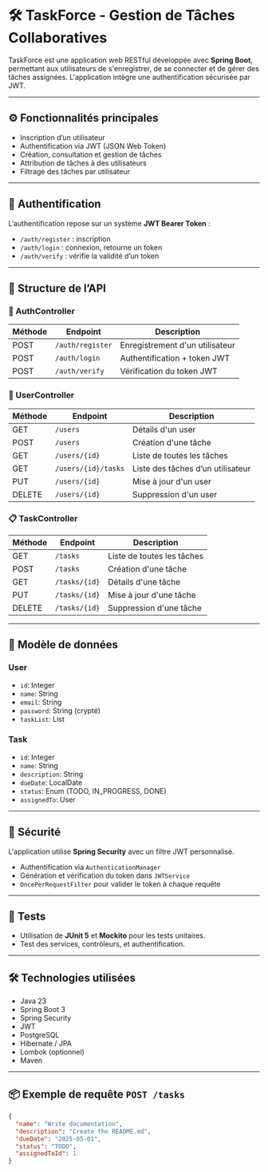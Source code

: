 # 🛠️ TaskForce - Gestion de Tâches Collaboratives

TaskForce est une application web RESTful développée avec **Spring Boot**, permettant aux utilisateurs de s'enregistrer, de se connecter et de gérer des tâches assignées. L'application intègre une authentification sécurisée par JWT.

---

## ⚙️ Fonctionnalités principales

-  Inscription d’un utilisateur
-  Authentification via JWT (JSON Web Token)
-  Création, consultation et gestion de tâches
-  Attribution de tâches à des utilisateurs
-  Filtrage des tâches par utilisateur

---

## 🔐 Authentification

L’authentification repose sur un système **JWT Bearer Token** :

- `/auth/register` : inscription
- `/auth/login` : connexion, retourne un token
- `/auth/verify` : vérifie la validité d’un token

---

## 📁 Structure de l’API

### 🔐 AuthController

| Méthode | Endpoint         | Description                     |
|--------|------------------|---------------------------------|
| POST   | `/auth/register` | Enregistrement d'un utilisateur |
| POST   | `/auth/login`    | Authentification + token JWT    |
| POST   | `/auth/verify`   | Vérification du token JWT       |

### 👤 UserController

| Méthode | Endpoint        | Description                       |
|--------|-----------------|-----------------------------------|
| GET    | `/users`           | Détails d'un user       |
| POST   | `/users`           | Création d'une tâche             |
| GET    | `/users/{id}`      | Liste de toutes les tâches       |
| GET    | `/users/{id}/tasks`|Liste des tâches d’un utilisateur |
| PUT    | `/users/{id}`      | Mise à jour d'un user          |
| DELETE | `/users/{id}`      | Suppression d'un user          |

### 📋 TaskController

| Méthode | Endpoint     | Description              |
|--------|--------------|--------------------------|
| GET    | `/tasks`     | Liste de toutes les tâches |
| POST   | `/tasks`     | Création d'une tâche      |
| GET    | `/tasks/{id}`| Détails d'une tâche       |
| PUT    | `/tasks/{id}`| Mise à jour d'une tâche   |
| DELETE | `/tasks/{id}`| Suppression d'une tâche   |

---

## 🧱 Modèle de données

### User

- `id`: Integer
- `name`: String
- `email`: String
- `password`: String (crypté)
- `taskList`: List<Task>

### Task

- `id`: Integer
- `name`: String
- `description`: String
- `dueDate`: LocalDate
- `status`: Enum (TODO, IN_PROGRESS, DONE)
- `assignedTo`: User

---

## 🔐 Sécurité

L'application utilise **Spring Security** avec un filtre JWT personnalisé.

- Authentification via `AuthenticationManager`
- Génération et vérification du token dans `JWTService`
- `OncePerRequestFilter` pour valider le token à chaque requête

---

## 🧪 Tests

- Utilisation de **JUnit 5** et **Mockito** pour les tests unitaires.
- Test des services, contrôleurs, et authentification.

---

## 🛠️ Technologies utilisées

- Java 23
- Spring Boot 3
- Spring Security
- JWT
- PostgreSQL
- Hibernate / JPA
- Lombok (optionnel)
- Maven

---

## 📦 Exemple de requête `POST /tasks`

```json
{
  "name": "Write documentation",
  "description": "Create the README.md",
  "dueDate": "2025-05-01",
  "status": "TODO",
  "assignedToId": 1
}
